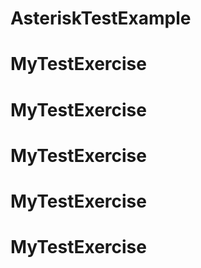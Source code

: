 # AsteriskTestExample
# MyTestExercise
# MyTestExercise
# MyTestExercise
# MyTestExercise
# MyTestExercise
